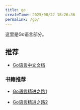 ```yaml
---
title: go
createTime: 2025/08/22 18:26:36
permalink: /go/
---
```


这里是Go语言部分。


## 推荐

- [Go语言中文文档](https://topgoer.com/)


### 书籍推荐

- [Go语言精进之路1](https://zh.z-library.sk/book/23842739/6c77a7/go%E8%AF%AD%E8%A8%80%E7%B2%BE%E8%BF%9B%E4%B9%8B%E8%B7%AF-%E4%BB%8E%E6%96%B0%E6%89%8B%E5%88%B0%E9%AB%98%E6%89%8B%E7%9A%84%E7%BC%96%E7%A8%8B%E6%80%9D%E6%83%B3%E6%96%B9%E6%B3%95%E5%92%8C%E6%8A%80%E5%B7%A71go%E5%9C%88%E7%9F%A5%E5%90%8D%E6%9E%B6%E6%9E%84%E5%B8%88%E5%92%8C%E5%B8%83%E9%81%93%E8%80%85%E6%92%B0%E5%86%993%E5%A4%A7go%E7%A4%BE%E5%8C%BA%E5%8A%9B%E8%8D%90%E5%93%B2%E5%AD%A6%E6%80%9D%E7%BB%B4%E6%8A%80%E5%B7%A7%E7%AD%8966%E4%B8%AA%E4%B8%BB%E9%A2%98%E5%BF%AB%E9%80%9F%E5%B8%AE%E4%BD%A0%E5%86%99%E5%87%BA%E9%AB%98%E8%B4%A8%E9%87%8F%E4%BB%A3%E7%A0%81-%E5%8D%8E%E7%AB%A0%E7%A8%8B%E5%BA%8F%E5%91%98%E4%B9%A6%E5%BA%93.html)

- [Go语言精进之路2](https://zh.z-library.sk/book/23842740/17fbca/go%E8%AF%AD%E8%A8%80%E7%B2%BE%E8%BF%9B%E4%B9%8B%E8%B7%AF-%E4%BB%8E%E6%96%B0%E6%89%8B%E5%88%B0%E9%AB%98%E6%89%8B%E7%9A%84%E7%BC%96%E7%A8%8B%E6%80%9D%E6%83%B3%E6%96%B9%E6%B3%95%E5%92%8C%E6%8A%80%E5%B7%A72go%E5%9C%88%E7%9F%A5%E5%90%8D%E6%9E%B6%E6%9E%84%E5%B8%88%E5%92%8C%E5%B8%83%E9%81%93%E8%80%85%E6%92%B0%E5%86%993%E5%A4%A7go%E7%A4%BE%E5%8C%BA%E5%8A%9B%E8%8D%90%E5%93%B2%E5%AD%A6%E6%80%9D%E7%BB%B4%E6%8A%80%E5%B7%A7%E7%AD%8966%E4%B8%AA%E4%B8%BB%E9%A2%98%E5%BF%AB%E9%80%9F%E5%B8%AE%E4%BD%A0%E5%86%99%E5%87%BA%E9%AB%98%E8%B4%A8%E9%87%8F%E4%BB%A3%E7%A0%81-%E5%8D%8E%E7%AB%A0%E7%A8%8B%E5%BA%8F%E5%91%98%E4%B9%A6%E5%BA%93.html)
